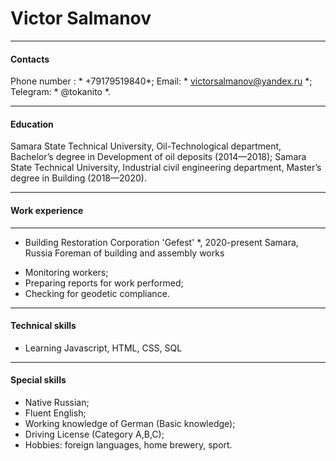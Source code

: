 # Victor Salmanov
 
---
#### Contacts
Phone number : *  +79179519840*;
Email:  * victorsalmanov@yandex.ru *;
Telegram: * @tokanito *.
 
---
#### Education 
Samara State Technical University, Oil-Technological department, Bachelor’s degree in Development of oil deposits (2014—2018);
Samara State Technical University, Industrial civil engineering department, Master’s degree in Building (2018—2020).

---

#### Work experience

---

* Building Restoration Corporation 'Gefest' *, 2020-present
Samara, Russia
Foreman of building and assembly works

- Monitoring workers;
- Preparing reports for work performed;
- Checking for geodetic compliance.

---
#### Technical skills
- Learning Javascript, HTML, CSS, SQL

---

#### Special skills

- Native Russian;
- Fluent English;
- Working knowledge of German (Basic knowledge);
- Driving License (Category A,B,C);
- Hobbies: foreign languages, home brewery, sport.
